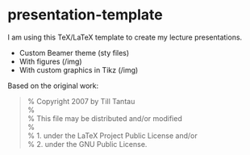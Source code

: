 # presentation-template
I am using this TeX/LaTeX template to create my lecture presentations.

- Custom Beamer theme (sty files)
- With figures (/img)
- With custom graphics in Tikz (/img)

Based on the original work:

> % Copyright 2007 by Till Tantau  
> %  
> % This file may be distributed and/or modified  
> %  
> % 1. under the LaTeX Project Public License and/or  
> % 2. under the GNU Public License.  
